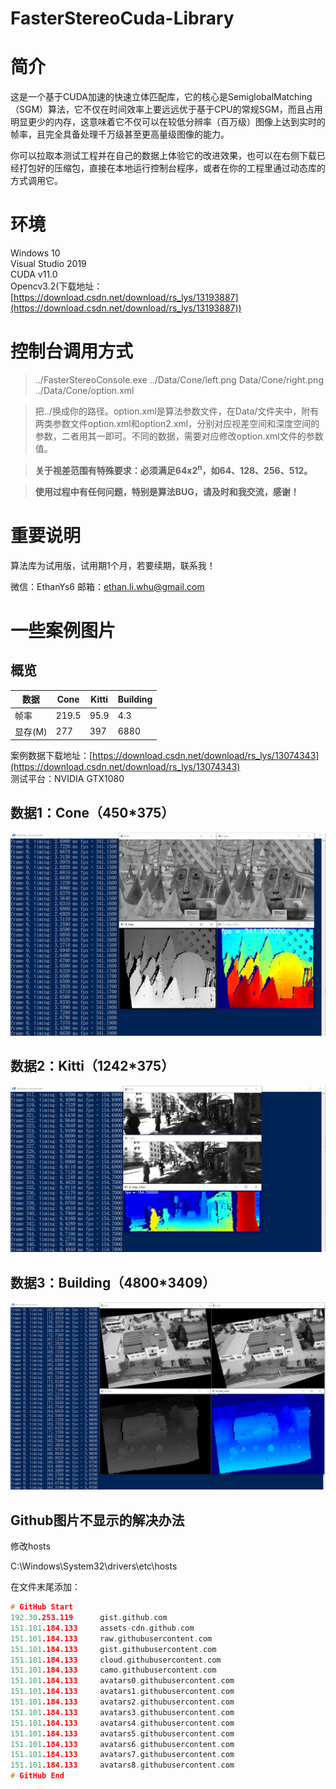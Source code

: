 # FasterStereoCuda-Library

# 简介

这是一个基于CUDA加速的快速立体匹配库，它的核心是SemiglobalMatching（SGM）算法，它不仅在时间效率上要远远优于基于CPU的常规SGM，而且占用明显更少的内存，这意味着它不仅可以在较低分辨率（百万级）图像上达到实时的帧率，且完全具备处理千万级甚至更高量级图像的能力。

你可以拉取本测试工程并在自己的数据上体验它的改进效果，也可以在右侧下载已经打包好的压缩包，直接在本地运行控制台程序，或者在你的工程里通过动态库的方式调用它。

# 环境

Windows 10<br>
Visual Studio 2019<br>
CUDA v11.0<br>
Opencv3.2(下载地址：[https://download.csdn.net/download/rs_lys/13193887](https://download.csdn.net/download/rs_lys/13193887))

# 控制台调用方式

>../FasterStereoConsole.exe ../Data/Cone/left.png Data/Cone/right.png ../Data/Cone/option.xml<br>

>把../换成你的路径。option.xml是算法参数文件，在Data/文件夹中，附有两类参数文件option.xml和option2.xml，分别对应视差空间和深度空间的参数，二者用其一即可。不同的数据，需要对应修改option.xml文件的参数值。

><b>关于视差范围有特殊要求：必须满足64x2<sup>n</sup>，如64、128、256、512。</b>

><b>使用过程中有任何问题，特别是算法BUG，请及时和我交流，感谢！</b>

# 重要说明

算法库为试用版，试用期1个月，若要续期，联系我！

微信：EthanYs6
邮箱：ethan.li.whu@gmail.com

# 一些案例图片
## 概览
| 数据 | Cone | Kitti | Building |
| ------ | ------ | ------ | ------ |
| 帧率 | 219.5 | 95.9 | 4.3 |
| 显存(M) | 277 | 397 | 6880 |

案例数据下载地址：[https://download.csdn.net/download/rs_lys/13074343](https://download.csdn.net/download/rs_lys/13074343)<br>
测试平台：NVIDIA GTX1080

## 数据1：Cone（450*375）
<div align=center>
<img src="https://github.com/ethan-li-coding/FasterStereoCuda-Library/blob/master/Data/diagram/Cone.png">
</div>

## 数据2：Kitti（1242*375）
<div align=center>
<img src="https://github.com/ethan-li-coding/FasterStereoCuda-Library/blob/master/Data/diagram/Kitti.png">
</div>

## 数据3：Building（4800*3409）
<div align=center>
<img src="https://github.com/ethan-li-coding/FasterStereoCuda-Library/blob/master/Data/diagram/Building.png">
</div>

## Github图片不显示的解决办法
修改hosts

C:\Windows\System32\drivers\etc\hosts

在文件末尾添加：
```cpp
# GitHub Start
192.30.253.119      gist.github.com
151.101.184.133     assets-cdn.github.com
151.101.184.133     raw.githubusercontent.com
151.101.184.133     gist.githubusercontent.com
151.101.184.133     cloud.githubusercontent.com
151.101.184.133     camo.githubusercontent.com
151.101.184.133     avatars0.githubusercontent.com
151.101.184.133     avatars1.githubusercontent.com
151.101.184.133     avatars2.githubusercontent.com
151.101.184.133     avatars3.githubusercontent.com
151.101.184.133     avatars4.githubusercontent.com
151.101.184.133     avatars5.githubusercontent.com
151.101.184.133     avatars6.githubusercontent.com
151.101.184.133     avatars7.githubusercontent.com
151.101.184.133     avatars8.githubusercontent.com
# GitHub End

```
